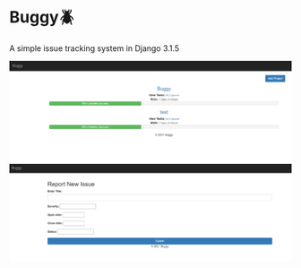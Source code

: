 # Buggy:beetle:
A simple issue tracking system in Django 3.1.5


![Alt text](https://github.com/Aliai3aiai/Buggy/blob/main/buggy2.png?raw=true)
![Alt text](https://github.com/Aliai3aiai/Buggy/blob/main/buggy1.png?raw=true)
